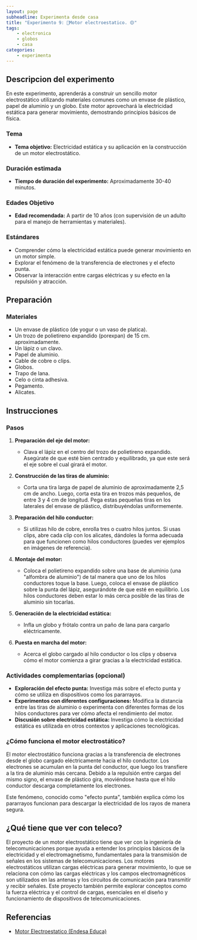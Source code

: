 ```yaml
---
layout: page
subheadline: Experimenta desde casa
title: "Experimento 9: 🎈Motor electroestatico. 🟡"
tags:
    - electronica
    - globos
    - casa
categories:
    - experimenta
---
```


## Descripcion del experimento

En este experimento, aprenderás a construir un sencillo motor electrostático utilizando materiales comunes como un envase de plástico, papel de aluminio y un globo. Este motor aprovechará la electricidad estática para generar movimiento, demostrando principios básicos de física.

### Tema

- **Tema objetivo:** Electricidad estática y su aplicación en la construcción de un motor electrostático.

### Duración estimada

- **Tiempo de duración del experimento:** Aproximadamente 30-40 minutos.

### Edades Objetivo

- **Edad recomendada:** A partir de 10 años (con supervisión de un adulto para el manejo de herramientas y materiales).

### Estándares

- Comprender cómo la electricidad estática puede generar movimiento en un motor simple.
- Explorar el fenómeno de la transferencia de electrones y el efecto punta.
- Observar la interacción entre cargas eléctricas y su efecto en la repulsión y atracción.

## Preparación

### Materiales

- Un envase de plástico (de yogur o un vaso de platica).
- Un trozo de polietireno expandido (porexpan) de 15 cm. aproximadamente.
- Un lápiz  o un clavo.
- Papel de aluminio.
- Cable de cobre o clips.
- Globos.
- Trapo de lana.
- Celo o cinta adhesiva.
- Pegamento.
- Alicates.

## Instrucciones

### Pasos

1. **Preparación del eje del motor:**
   - Clava el lápiz en el centro del trozo de polietireno expandido. Asegúrate de que esté bien centrado y equilibrado, ya que este será el eje sobre el cual girará el motor.

2. **Construcción de las tiras de aluminio:**
   - Corta una tira larga de papel de aluminio de aproximadamente 2,5 cm de ancho. Luego, corta esta tira en trozos más pequeños, de entre 3 y 4 cm de longitud. Pega estas pequeñas tiras en los laterales del envase de plástico, distribuyéndolas uniformemente.

3. **Preparación del hilo conductor:**
   - Si utilizas hilo de cobre, enrolla tres o cuatro hilos juntos. Si usas clips, abre cada clip con los alicates, dándoles la forma adecuada para que funcionen como hilos conductores (puedes ver ejemplos en imágenes de referencia).
   
4. **Montaje del motor:**
   - Coloca el polietireno expandido sobre una base de aluminio (una "alfombra de aluminio") de tal manera que uno de los hilos conductores toque la base. Luego, coloca el envase de plástico sobre la punta del lápiz, asegurándote de que esté en equilibrio. Los hilos conductores deben estar lo más cerca posible de las tiras de aluminio sin tocarlas.

5. **Generación de la electricidad estática:**
   - Infla un globo y frótalo contra un paño de lana para cargarlo eléctricamente. 

6. **Puesta en marcha del motor:**
   - Acerca el globo cargado al hilo conductor o los clips y observa cómo el motor comienza a girar gracias a la electricidad estática.

### Actividades complementarias (opcional)

- **Exploración del efecto punta:** Investiga más sobre el efecto punta y cómo se utiliza en dispositivos como los pararrayos.
- **Experimentos con diferentes configuraciones:** Modifica la distancia entre las tiras de aluminio o experimenta con diferentes formas de los hilos conductores para ver cómo afecta el rendimiento del motor.
- **Discusión sobre electricidad estática:** Investiga cómo la electricidad estática es utilizada en otros contextos y aplicaciones tecnológicas.

### ¿Cómo funciona el motor electrostático?

El motor electrostático funciona gracias a la transferencia de electrones desde el globo cargado eléctricamente hacia el hilo conductor. Los electrones se acumulan en la punta del conductor, que luego los transfiere a la tira de aluminio más cercana. Debido a la repulsión entre cargas del mismo signo, el envase de plástico gira, moviéndose hasta que el hilo conductor descarga completamente los electrones.

Este fenómeno, conocido como "efecto punta", también explica cómo los pararrayos funcionan para descargar la electricidad de los rayos de manera segura.


## ¿Qué tiene que ver con teleco?
El proyecto de un motor electrostático tiene que ver con la ingeniería de telecomunicaciones porque ayuda a entender los principios básicos de la electricidad y el electromagnetismo, fundamentales para la transmisión de señales en los sistemas de telecomunicaciones. Los motores electrostáticos utilizan cargas eléctricas para generar movimiento, lo que se relaciona con cómo las cargas eléctricas y los campos electromagnéticos son utilizados en las antenas y los circuitos de comunicación para transmitir y recibir señales. Este proyecto también permite explorar conceptos como la fuerza eléctrica y el control de cargas, esenciales en el diseño y funcionamiento de dispositivos de telecomunicaciones.

## Referencias 
- [Motor Electroestatico (Endesa Educa)](https://www.fundacionendesa.org/es/educacion/endesa-educa/blog/experimento-motor-electrostatico)